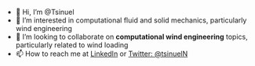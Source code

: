 - 👋 Hi, I’m @Tsinuel
- 👀 I’m interested in computational fluid and solid mechanics, particularly wind engineering
- 💞️ I’m looking to collaborate on **computational wind engineering** topics, particularly related to wind loading
- 📫 How to reach me at [LinkedIn](https://www.linkedin.com/in/tsinuel/ "LinkedIn") or [Twitter: @tsinuelN](https://twitter.com/tsinuelN "@tsinuelN")

<!---
Tsinuel/Tsinuel is a ✨ special ✨ repository because its `README.md` (this file) appears on your GitHub profile.
You can click the Preview link to take a look at your changes.
--->
